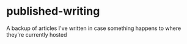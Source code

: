 # published-writing

A backup of articles I've written in case something happens to where they're currently hosted
